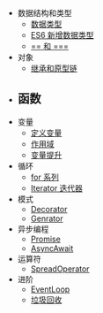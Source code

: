 - 数据结构和类型
  - [数据类型](/zh-cn/Types.md)
  - [ES6 新增数据类型](/zh-cn/ES6新增数据类型.md)
  - [== 和 ===](/zh-cn/Equality.md)
- 对象
  - [继承和原型链](/zh-cn/继承和原型链.md)
- 函数
  - 
- 变量
  - [定义变量](/zh-cn/定义变量.md)
  - [作用域](/zh-cn/作用域.md)
  - [变量提升](/zh-cn/Hoisting.md)
- 循环
  - [for 系列](/zh-cn/for.md)
  - [Iterator 迭代器](/zh-cn/Iterator.md)
- 模式
  - [Decorator](/zh-cn/Decorator.md)
  - [Genrator]()
- 异步编程
  - [Promise](/zh-cn/Promise.md)
  - [AsyncAwait](/zh-cn/AsyncAwait.md)
- 运算符
  - [SpreadOperator](/zh-cn/SpreadOperator.md)
- 进阶
  - [EventLoop](/zh-cn/EventLoop.md)
  - [垃圾回收](/zh-cn/垃圾回收.md)